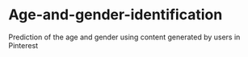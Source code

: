 # Age-and-gender-identification
Prediction of the age and gender using content generated by users in Pinterest
